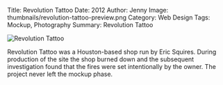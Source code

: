 Title: Revolution Tattoo
Date: 2012
Author: Jenny
Image: thumbnails/revolution-tattoo-preview.png
Category: Web Design
Tags: Mockup, Photography
Summary: Revolution Tattoo

![Revolution Tattoo]({static}images/revolution-tattoo-full.png)

Revolution Tattoo was a Houston-based shop run by Eric Squires. During production of the site the shop burned down and the subsequent investigation found that the fires were set intentionally by the owner. The project never left the mockup phase.
